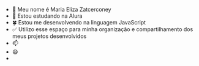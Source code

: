 - 💫 Meu nome é Maria Eliza Zatcerconey
- 🍁 Estou estudando na Alura
- 🍀 Estou me desenvolvendo na linguagem JavaScript
- ✅ Utilizo esse espaço para minha organização e compartilhamento dos meus projetos desenvolvidos
- 📫 
- 😄
- 
